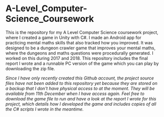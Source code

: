 # A-Level_Computer-Science_Coursework

This is the repository for my A Level Computer Science coursework project, where I created a game in Unity with C#. I made an Android app for practicing mental maths skills that also tracked how you improved. It was designed to be a dungeon crawler game that improves your mental maths, where the dungeons and maths questions were procedurally generated. I worked on this during 2017 and 2018. This repository includes the final report I wrote and a runnable PC version of the game which you can play by downloading the zip file. 

*Since I have only recently created this Github account, the project source files have not been added to this repository yet because they are stored on a backup that I don't have physical access to at the moment. They will be available from 11th December when I have access again. Feel free to download the game file to run and have a look at the report I wrote for this project, which details how I developed the game and includes copies of all the C# scripts I wrote in the meantime.*
